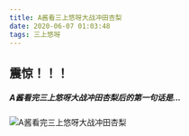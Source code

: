 ```yaml
---
title: A酱看三上悠呀大战冲田杏梨
date: 2020-06-07 01:03:48
tags: 三上悠呀
---
```


## 震惊！！！
##### A酱看完三上悠呀大战冲田杏梨后的第一句话是...

![A酱看完三上悠呀大战冲田杏梨](img1.jpg)



